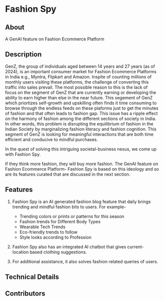 # Fashion Spy

## About
A GenAI feature on Fashion Ecommerce Platform


## Description
GenZ, the group of individuals aged between 14 years and 27 years (as of 2024), is an important consumer market for Fashion Ecommerce Platforms in India e.g., Myntra, Flipkart and Amazon. Inspite of counting millions of monthly users visiting these platforms, the challenge of converting this traffic into sales prevail. The most possible reason to this is the lack of focus on the segment of GenZ that are currently earning or developing the ability to earn higher than else in the near future. This segement of GenZ which priortizes self-growth and upskilling often finds it time consuming to browse through the endless feeds on these plaforms just to get the minutes of fashion and that often leads to fashion gap. This issue has a ripple effect on the harmony of fashion among the different sections of society in India. In other words, this problem is disrupting the equilibrium of fashion in the Indian Society by marginalizing fashion literacy and fashion cognition. This segment of GenZ is looking for meaningful interactions that are both time efficient and conducive to mindful purchases.

In the quest of solving this intriguing societal-business nexus, we come up with Fashion Spy. 

If they think more fashion, they will buy more fashion. The GenAI feature on Fashion Ecommerce Platform- Fashion Spy is based on this ideology and so are its features curated that are discussed in the next section.


## Features
1. Fashion Spy is an AI generated fashion blog feature that daily brings trending and mindful fashion bits to users. For example-
   * Trending colors or prints or patterns for this season
   * Fashion trends for Different Body Types
   * Wearable Tech Trends
   * Eco-friendly trends to follow
   * Style looks according to Profession

3. Fashion Spy also has an integrated AI chatbot that gives current-location based clothing suggestions. 

4. For additional assistance, it also solves fashion related queries of users.


## Technical Details


## Contributors
